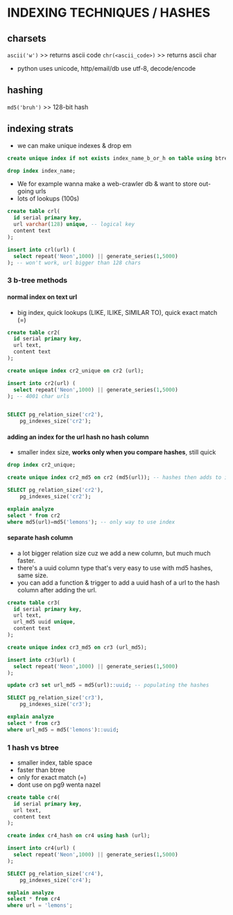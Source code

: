 # INDEXING TECHNIQUES / HASHES

## charsets

`ascii('w')` >> returns ascii code
`chr(<ascii_code>)` >> returns ascii char

- python uses unicode, http/email/db use utf-8, decode/encode

## hashing

`md5('bruh')` >> 128-bit hash

## indexing strats

- we can make unique indexes & drop em

```sql
create unique index if not exists index_name_b_or_h on table using btree (column);

drop index index_name;
```

- We for example wanna make a web-crawler db & want to store out-going urls
- lots of lookups (100s)

```sql
create table crl(
  id serial primary key,
  url varchar(128) unique, -- logical key
  content text
);

insert into crl(url) (
  select repeat('Neon',1000) || generate_series(1,5000)
); -- won't work, url bigger than 128 chars
```

### 3 b-tree methods

#### normal index on text url

- big index, quick lookups (LIKE, ILIKE, SIMILAR TO), quick exact match (=)

```sql
create table cr2(
  id serial primary key,
  url text,
  content text
);

create unique index cr2_unique on cr2 (url);

insert into cr2(url) (
  select repeat('Neon',1000) || generate_series(1,5000)
); -- 4001 char urls


SELECT pg_relation_size('cr2'),
    pg_indexes_size('cr2');
```

#### adding an index for the url hash no hash column

- smaller index size, **works only when you compare hashes**, still quick

```sql
drop index cr2_unique;

create unique index cr2_md5 on cr2 (md5(url)); -- hashes then adds to index table

SELECT pg_relation_size('cr2'),
    pg_indexes_size('cr2');

explain analyze
select * from cr2
where md5(url)=md5('lemons'); -- only way to use index
```

#### separate hash column

- a lot bigger relation size cuz we add a new column, but much much faster.
- there's a uuid column type that's very easy to use with md5 hashes, same size.
- you can add a function & trigger to add a uuid hash of a url to the hash column after adding the url.

```sql
create table cr3(
  id serial primary key,
  url text,
  url_md5 uuid unique,
  content text
);

create unique index cr3_md5 on cr3 (url_md5);

insert into cr3(url) (
  select repeat('Neon',1000) || generate_series(1,5000)
);

update cr3 set url_md5 = md5(url)::uuid; -- populating the hashes

SELECT pg_relation_size('cr3'),
    pg_indexes_size('cr3');

explain analyze
select * from cr3
where url_md5 = md5('lemons')::uuid;
```

### 1 hash vs btree

- smaller index, table space
- faster than btree
- only for exact match (=)
- dont use on pg9 wenta nazel

```sql
create table cr4(
  id serial primary key,
  url text,
  content text
);

create index cr4_hash on cr4 using hash (url);

insert into cr4(url) (
  select repeat('Neon',1000) || generate_series(1,5000)
);

SELECT pg_relation_size('cr4'),
    pg_indexes_size('cr4');

explain analyze
select * from cr4
where url = 'lemons';
```

